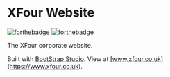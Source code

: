 # XFour Website
[![forthebadge](https://forthebadge.com/images/badges/built-with-love.svg)](https://forthebadge.com) [![forthebadge](https://forthebadge.com/images/badges/contains-cat-gifs.svg)](https://forthebadge.com)

The XFour corporate website. 

Built with [BootStrap Studio](https://bootstrapstudio.io/).
View at [www.xfour.co.uk](https://www.xfour.co.uk).